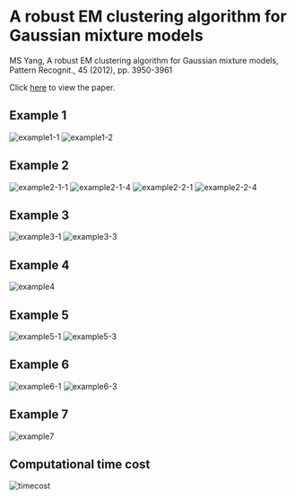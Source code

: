 # A robust EM clustering algorithm for Gaussian mixture models

MS Yang, A robust EM clustering algorithm for Gaussian mixture models, Pattern Recognit., 45 (2012), pp. 3950-3961

Click [here] to view the paper.

[here]: https://pdfs.semanticscholar.org/b6f2/9775838dd411a73a9655269b8854b674cf8b.pdf

## Example 1
![example1-1](https://i.imgur.com/GUGmoLB.png)
![example1-2](https://i.imgur.com/ntFqFRO.png)

## Example 2
![example2-1-1](https://i.imgur.com/El04es8.png)
![example2-1-4](https://i.imgur.com/MKrhnUt.png)
![example2-2-1](https://i.imgur.com/JkdfHcK.png)
![example2-2-4](https://i.imgur.com/LIa7d76.png)

## Example 3
![example3-1](https://i.imgur.com/KAUa8RQ.png)
![example3-3](https://i.imgur.com/6Rzhe1d.png)

## Example 4
![example4](https://i.imgur.com/CzCXHQN.png)

## Example 5
![example5-1](https://i.imgur.com/K3Sy9mL.png)
![example5-3](https://i.imgur.com/X6VDLn2.png)

## Example 6
![example6-1](https://i.imgur.com/uyoWQjp.png)
![example6-3](https://i.imgur.com/mZOzJTd.png)

## Example 7
![example7](https://i.imgur.com/PoSxu6k.png)

## Computational time cost
![timecost](https://i.imgur.com/2JDmoDy.png)
